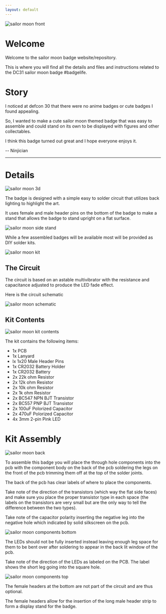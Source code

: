 ```yaml
---
layout: default
---
```


![sailor moon front](sailor_moon_front.jpg)

# Welcome

Welcome to the sailor moon badge website/repository.

This is where you will find all the details and files and instructions related to the DC31 sailor moon badge #badgelife.

# Story

I noticed at defcon 30 that there were no anime badges or cute badges I found appealing.

So, I wanted to make a cute sailor moon themed badge that was easy to assemble and could stand on its own to be displayed with figures and other collectables.

I think this badge turned out great and I hope everyone enjoys it.

-- Ninjician

---

# Details

![sailor moon 3d](sailor_moon_3d.jpg)

The badge is designed with a simple easy to solder circuit that utilizes back lighting to highlight the art.

It uses female and male header pins on the bottom of the badge to make a stand that allows the badge to stand upright on a flat surface.

![sailor moon side stand](sailor_moon_sidestand.jpg)

While a few assembled badges will be available most will be provided as DIY solder kits.

![sailor moon kit](sailor_moon_kit.jpg)

## The Circuit

The circuit is based on an astable multivibrator with the resistance and capacitance adjusted to produce the LED fade effect.

Here is the circuit schematic

![sailor moon schematic](schematic.jpg)

## Kit Contents

![sailor moon kit contents](sailor_moon_kitcontents.jpg)

The kit contains the following items:

* 1x PCB
* 1x Lanyard
* lx 1x20 Male Header Pins
* 1x CR2032 Battery Holder
* 1x CR2032 Battery
* 2x 22k ohm Resistor
* 2x 12k ohm Resistor
* 2x 10k ohm Resistor
* 2x 1k ohm Resistor
* 2x BC547 NPN BJT Transistor
* 2x BC557 PNP BJT Transistor
* 2x 100uF Polorized Capacitor
* 2x 470uF Polorized Capacitor
* 4x 3mm 2-pin Pink LED

# Kit Assembly

![sailor moon back](sailor_moon_back.jpg)

To assemble this badge you will place the through hole components into the pcb with the component body on the back of the pcb soldering the legs on the front of the pcb trimming them off at the top of the solder joints.

The back of the pcb has clear labels of where to place the components.

Take note of the direction of the transistors (which way the flat side faces) and make sure you place the proper transistor type in each space (the labels on the transistors are very small but are the only way to tell the difference between the two types).

Take note of the capacitor polarity inserting the negative leg into the negative hole which indicated by solid silkscreen on the pcb.

![sailor moon components bottom](components_bottom.jpg)

The LEDs should not be fully inserted instead leaving enough leg space for them to be bent over after soldering to appear in the back lit window of the pcb.

Take note of the direction of the LEDs as labeled on the PCB.  The label shows the short leg going into the square hole.

![sailor moon components top](components_top.jpg)

The female headers at the bottom are not part of the circuit and are thus optional.

The female headers allow for the insertion of the long male header strip to form a display stand for the badge.
